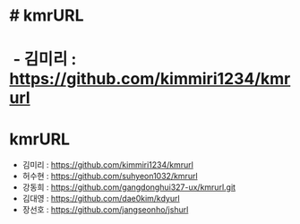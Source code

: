 
# \# kmrURL

#  - 김미리 : https://github.com/kimmiri1234/kmrurl

# kmrURL
- 김미리 : https://github.com/kimmiri1234/kmrurl
- 허수현 : https://github.com/suhyeon1032/kmrurl
- 강동희 : https://github.com/gangdonghui327-ux/kmrurl.git
- 김대영 : https://github.com/dae0kim/kdyurl
- 장선호 : https://github.com/jangseonho/jshurl
